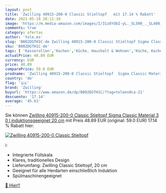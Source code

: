 ```yaml
---
layout: post
title: 'Zwilling 40915-200-0 Classic Stieltopf   mit 17.14 % Rabatt'
date: 2021-05-18 20:11:10
image: 'https://m.media-amazon.com/images/I/31z8YdbI-yL._SL500_._SL400_.jpg'
comments: true
category: ofertas
author: 'tole.es'
slug: 'B002DGTH1C-de Zwilling 40915-200-0 Classic Stieltopf Sigma Classic...'
sku: 'B002DGTH1C-de'
tags: [ 'Kasserollen','Kochen','Küche, Haushalt & Wohnen','Küche, Kochen & Backen','Töpfe & Pfannen','zwilling', ]
actualPrice: 48.89 EUR
currency: EUR
price: 48.89
comparePrice: 59.0 EUR
prodname: 'Zwilling 40915-200-0 Classic Stieltopf  Sigma Classic Material  3 0 l  induktionsgeeignet  20 cm'
country: 'de'
flag: '🇩🇪'
brand: 'Zwilling'
buyurl: 'https://www.amazon.de/dp/B002DGTH1C/?tag=tolees0ca-21'
descuento: '17.14'
average: '45.63'
---
```


Sie können [Zwilling 40915-200-0 Classic Stieltopf  Sigma Classic Material  3 0 l  induktionsgeeignet  20 cm](https://www.amazon.de/dp/B002DGTH1C/?tag=tolees0ca-21) mit Preis 48.89 EUR (original: 59.0 EUR) 17.14 % Rabatt hier:

[![Zwilling 40915-200-0 Classic Stieltopf  ](https://m.media-amazon.com/images/I/31z8YdbI-yL._SL500_._SL400_.jpg)](https://www.amazon.de/dp/B002DGTH1C/?tag=tolees0ca-21)

ℹ️:

- Integrierte Füllskala
- Klares, traditionelles Design
- Lieferumfang: Zwilling Classic Stieltopf, 20 cm
- Geeignet für alle Herdarten einschließlich Induktion
- Spülmaschinengeeignet

[🛒 Hier!!](https://www.amazon.de/dp/B002DGTH1C/?tag=tolees0ca-21)
